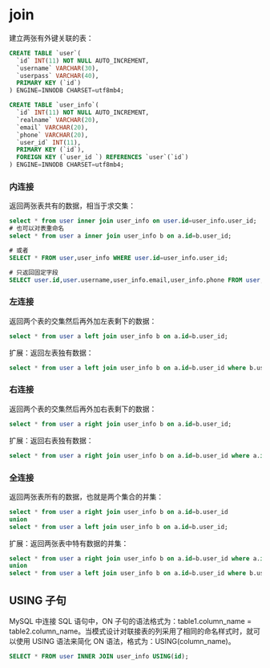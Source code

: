 # join

建立两张有外键关联的表：

``` sql
CREATE TABLE `user`(  
  `id` INT(11) NOT NULL AUTO_INCREMENT,
  `username` VARCHAR(30),
  `userpass` VARCHAR(40),
  PRIMARY KEY (`id`)
) ENGINE=INNODB CHARSET=utf8mb4;

CREATE TABLE `user_info`(  
  `id` INT(11) NOT NULL AUTO_INCREMENT,
  `realname` VARCHAR(20),
  `email` VARCHAR(20),
  `phone` VARCHAR(20),
  `user_id` INT(11),
  PRIMARY KEY (`id`),
  FOREIGN KEY (`user_id `) REFERENCES `user`(`id`)
) ENGINE=INNODB CHARSET=utf8mb4;
```

### 内连接
返回两张表共有的数据，相当于求交集：

``` sql
select * from user inner join user_info on user.id=user_info.user_id;
# 也可以对表重命名
select * from user a inner join user_info b on a.id=b.user_id;

# 或者
SELECT * FROM user,user_info WHERE user.id=user_info.user_id;

# 只返回固定字段
SELECT user.id,user.username,user_info.email,user_info.phone FROM user,user_info WHERE user.id=user_info.user_id;
```

### 左连接
返回两个表的交集然后再外加左表剩下的数据：

``` sql
select * from user a left join user_info b on a.id=b.user_id;
```

扩展：返回左表独有数据：

``` sql
select * from user a left join user_info b on a.id=b.user_id where b.user_id is null;
```

### 右连接
返回两个表的交集然后再外加右表剩下的数据：

``` sql
select * from user a right join user_info b on a.id=b.user_id;
```

扩展：返回右表独有数据：

``` sql
select * from user a right join user_info b on a.id=b.user_id where a.id is null;
```

### 全连接
返回两张表所有的数据，也就是两个集合的并集：

``` sql
select * from user a right join user_info b on a.id=b.user_id 
union 
select * from user a left join user_info b on a.id=b.user_id;
```

扩展：返回两张表中特有数据的并集：

``` sql
select * from user a right join user_info b on a.id=b.user_id where a.id is null 
union 
select * from user a left join user_info b on a.id=b.user_id where b.user_id is null;
```

## USING 子句
MySQL 中连接 SQL 语句中，ON 子句的语法格式为：table1.column_name = table2.column_name。当模式设计对联接表的列采用了相同的命名样式时，就可以使用 USING 语法来简化 ON 语法，格式为：USING(column_name)。 

``` sql
SELECT * FROM user INNER JOIN user_info USING(id);
```
